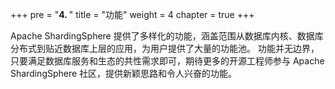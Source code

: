 +++
pre = "<b>4. </b>"
title = "功能"
weight = 4
chapter = true
+++

Apache ShardingSphere 提供了多样化的功能，涵盖范围从数据库内核、数据库分布式到贴近数据库上层的应用，为用户提供了大量的功能池。
功能并无边界，只要满足数据库服务和生态的共性需求即可，期待更多的开源工程师参与 Apache ShardingSphere 社区，提供新颖思路和令人兴奋的功能。  
